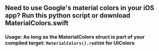 ## Need to use Google's material colors in your iOS app? Run this python script or download MaterialColors.swift

### Usage: As long as the MaterialColors struct is part of your compiled target: `MaterialColors().red500` for UIColors